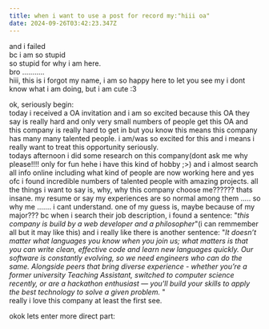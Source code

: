 ```yaml
---
title: when i want to use a post for record my:"hiii oa"
date: 2024-09-26T03:42:23.347Z
---
```



and i failed   
bc i am so stupid  
so stupid for why i am here.  
bro ...........  
hiii, this is i forgot my name, i am so happy here to let you see my i dont know what i am doing, but i am cute :3   
  

ok, seriously begin:  
today i received a OA invitation and i am so excited because this OA they say is really hard and only very small numbers of people get this OA and this company is really hard to get in but you know this means this company has many many talented people. i am/was so excited for this and i means i really want to treat this opportunity seriously.  
todays afternoon i did some research on this company(dont ask me why please!!!! only for fun hehe i have this kind of hobby ;>) and i almost search all info online including what kind of people are now working here and yes ofc i found incredible numbers of talented people with amazing projects. all the things i want to say is, why, why this company choose me?????? thats insane. my resume or say my experiences are so normal among them ..... so why me ....... i cant understand. one of my guess is, maybe because of my major??? bc when i search their job description, i found a sentence: "_this company is build by a web developer and a philosopher_"(i can remmember all but it may like this) and i really like there is another sentence: "_It doesn’t matter what languages you know when you join us; what matters is that you can write clean, effective code and learn new languages quickly. Our software is constantly evolving, so we need engineers who can do the same. Alongside peers that bring diverse experience - whether you’re a former university Teaching Assistant, switched to computer science recently, or are a hackathon enthusiast — you'll build your skills to apply the best technology to solve a given problem._ "  
really i love this company at least the first see.  
  
  

okok lets enter more direct part:
